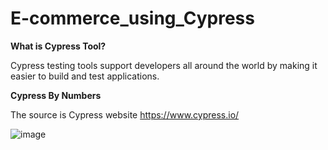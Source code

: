 # E-commerce_using_Cypress
**What is Cypress Tool?**

Cypress testing tools support developers all around the world by making it easier to build and test applications.


**Cypress By Numbers**

The source is Cypress website https://www.cypress.io/

![image](https://github.com/Anassatti/E-commerce_using_Cypress/assets/73906550/8405dc57-d87f-403f-ae3b-9150eba0ff70)


